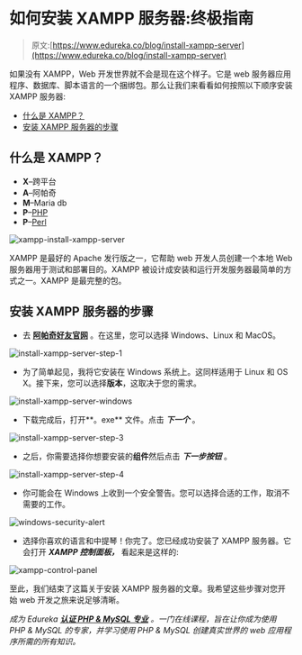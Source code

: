 # 如何安装 XAMPP 服务器:终极指南

> 原文:[https://www.edureka.co/blog/install-xampp-server](https://www.edureka.co/blog/install-xampp-server)

如果没有 XAMPP，Web 开发世界就不会是现在这个样子。它是 web 服务器应用程序、数据库、脚本语言的一个捆绑包。那么让我们来看看如何按照以下顺序安装 XAMPP 服务器:

*   [什么是 XAMPP？](#what-is-xampp)
*   [安装 XAMPP 服务器的步骤](#steps)

## 什么是 XAMPP？

*   **X**–跨平台
*   **A**–阿帕奇
*   **M**–Maria db
*   **P**–[PHP](https://www.edureka.co/blog/php-tutorial-for-beginners/)
*   **P**–[Perl](https://www.edureka.co/mastering-perl-scripting-self-paced)

![xampp-install-xampp-server](../Images/cfaafed1d9f609995e310875bd7fb69a.png)

XAMPP 是最好的 Apache 发行版之一，它帮助 web 开发人员创建一个本地 Web 服务器用于测试和部署目的。XAMPP 被设计成安装和运行开发服务器最简单的方式之一。XAMPP 是最完整的包。

## **安装 XAMPP 服务器的步骤**

*   去 [**阿帕奇好友官网**](https://www.apachefriends.org/index.html) 。在这里，您可以选择 Windows、Linux 和 MacOS。

![install-xampp-server-step-1](../Images/a1f1fb5c60d4857a35e1fa75c4db34de.png)

*   为了简单起见，我将它安装在 Windows 系统上。这同样适用于 Linux 和 OS X。接下来，您可以选择**版本**，这取决于您的需求。

![install-xampp-server-windows](../Images/dfa3f8cd80ee6d8533da36c18bcd8cda.png)

*   下载完成后，打开**。exe** 文件。点击 ***下一个*** 。

![install-xampp-server-step-3](../Images/96a204775fceab8355db53e8fad679c3.png)

*   之后，你需要选择你想要安装的**组件**然后点击 ***下一步按钮*** 。

![install-xampp-server-step-4](../Images/997a309da79c45dd1a75625cdcf48afb.png)

*   你可能会在 Windows 上收到一个安全警告。您可以选择合适的工作，取消不需要的工作。

![windows-security-alert](../Images/b1f2162c73a7577e15eedc4c9995f098.png)

*   选择你喜欢的语言和中提琴！你完了。您已经成功安装了 XAMPP 服务器。它会打开 ***XAMPP 控制面板，*** 看起来是这样的:

![xampp-control-panel](../Images/217c34b011e1be31cc89929c94e4b263.png)

至此，我们结束了这篇关于安装 XAMPP 服务器的文章。我希望这些步骤对您开始 web 开发之旅来说足够清晰。

*成为 Edureka [**认证 PHP & MySQL 专业**](https://www.edureka.co/php-mysql-self-paced) 。一门在线课程，旨在让你成为使用 PHP & MySQL 的专家，并学习使用 PHP & MySQL 创建真实世界的 web 应用程序所需的所有知识。*